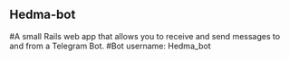 ## Hedma-bot
#A small Rails web app that allows you to receive and send messages to and from a Telegram Bot.
#Bot username: Hedma_bot
